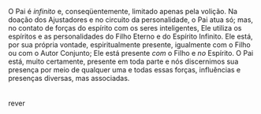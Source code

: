 ﻿O Pai é <I>infinito</I> e, conseqüentemente, limitado apenas pela volição. Na doação dos Ajustadores e no circuito da personalidade, o Pai atua só; mas, no contato de forças do espírito com os seres inteligentes, Ele utiliza os espíritos e as personalidades do Filho Eterno e do Espírito Infinito. Ele está, por sua própria vontade, espiritualmente presente, igualmente com o Filho ou com o Autor Conjunto; Ele está presente <I>com</I> o Filho e <I>no</I> Espírito. O Pai está, muito certamente, presente em toda parte e nós discernimos sua presença por meio de qualquer uma e todas essas forças, influências e presenças diversas, mas associadas.<BR><BR><BR>rever